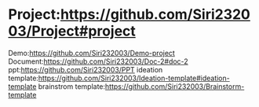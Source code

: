 # Project:https://github.com/Siri232003/Project#project 
Demo:https://github.com/Siri232003/Demo-project 
Document:https://github.com/Siri232003/Doc-2#doc-2 
ppt:https://github.com/Siri232003/PPT
ideation template:https://github.com/Siri232003/Ideation-template#ideation-template brainstrom template:https://github.com/Siri232003/Brainstorm-template
